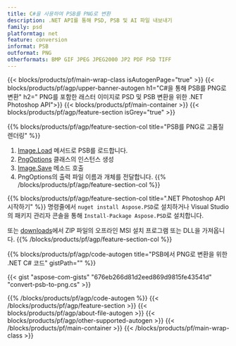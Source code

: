 ```yaml
---
title: C#을 사용하여 PSB를 PNG로 변환
description: .NET API를 통해 PSD, PSB 및 AI 파일 내보내기
family: psd
platformtag: net
feature: conversion
informat: PSB
outformat: PNG
otherformats: BMP GIF JPEG JPEG2000 JP2 PDF PSD TIFF
---
```


{{< blocks/products/pf/main-wrap-class isAutogenPage="true" >}}
{{< blocks/products/pf/agp/upper-banner-autogen h1="C#을 통해 PSB를 PNG로 변환" h2=" PNG를 포함한 래스터 이미지로 PSD 및 PSB 변환을 위한 .NET Photoshop API">}}
{{< blocks/products/pf/main-container >}}
{{< blocks/products/pf/agp/feature-section isGrey="true" >}}

{{% blocks/products/pf/agp/feature-section-col title="PSB를 PNG로 고품질 렌더링" %}}
1. [Image.Load](https://apireference.aspose.com/psd/net/aspose.psd/image/methods/load/index) 메서드로 PSB를 로드합니다.
1. [PngOptions](https://apireference.aspose.com/psd/net/aspose.psd.imageoptions/pngoptions) 클래스의 인스턴스 생성
1. [Image.Save](https://apireference.aspose.com/psd/net/aspose.psd/image/methods/save/index) 메소드 호출
1. PngOptions의 출력 파일 이름과 개체를 전달합니다.
{{% /blocks/products/pf/agp/feature-section-col %}}

{{% blocks/products/pf/agp/feature-section-col title=".NET Photoshop API 시작하기" %}}
명령줄에서 ```nuget install Aspose.PSD```로 설치하거나 Visual Studio의 패키지 관리자 콘솔을 통해 ```Install-Package Aspose.PSD```로 설치합니다.

또는 [downloads](https://downloads.aspose.com/psd/net)에서 ZIP 파일의 오프라인 MSI 설치 프로그램 또는 DLL을 가져옵니다.
{{% /blocks/products/pf/agp/feature-section-col %}}

{{% blocks/products/pf/agp/code-autogen title="PSB에서 PNG로 변환을 위한 .NET C# 코드" gistPath="" %}}

{{< gist "aspose-com-gists" "676eb266d81d2eed869d9815fe43541d" "convert-psb-to-png.cs" >}}

{{% /blocks/products/pf/agp/code-autogen %}}
{{< /blocks/products/pf/agp/feature-section >}}
{{< blocks/products/pf/agp/about-file-autogen >}}
{{< blocks/products/pf/agp/other-supported-autogen >}}
{{< /blocks/products/pf/main-container >}}
{{< /blocks/products/pf/main-wrap-class >}}
